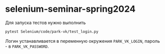 # selenium-seminar-spring2024

Для запуска тестов нужно выполнить

```bash
pytest Selenium/code/park-vk/test_login.py
```

Логин устанавливается в переменную окружения `PARK_VK_LOGIN`, пароль - в `PARK_VK_PASSWORD`.
